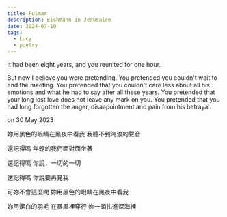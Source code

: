 ```yaml
---
title: Fulmar
description: Eichmann in Jerusalem
date: 2024-07-10
tags:
  - Lucy
  - poetry
---
```

It had been eight years, and you reunited for one hour.

But now I believe you were pretending. You pretended you couldn't wait to end the meeting. You pretended that you couldn't care less about all his emotions and what he had to say after all these years. You pretended that your long lost love does not leave any mark on you. You pretended that you had long forgotten the anger, disaapointment and pain from his betrayal.


on 30 May 2023

妳用黑色的眼睛在黑夜中看我
我聽不到海浪的聲音

還記得嗎
年輕的我們面對面坐著

還記得嗎
你說，一切的一切

還記得嗎
你說要再見我

可妳不會這麼問
妳用黑色的眼睛在黑夜中看我

妳用潔白的羽毛
在暴風裡穿行
妳一頭扎進深海裡
